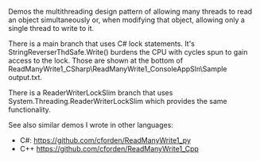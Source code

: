 Demos the multithreading design pattern of allowing many threads to read an object simultaneously or, when modifying that object, allowing only a single thread to write to it.

There is a main branch that uses C# lock statements.  It's StringReverserThdSafe.Write() burdens the CPU with cycles spun to gain access to the lock.  Those are shown at the bottom of ReadManyWrite1_CSharp\ReadManyWrite1_ConsoleAppSln\Sample output.txt.

There is a ReaderWriterLockSlim branch that uses System.Threading.ReaderWriterLockSlim which provides the same functionality.

See also similar demos I wrote in other languages:
- C#:  https://github.com/cforden/ReadManyWrite1_py
- C++  https://github.com/cforden/ReadManyWrite1_Cpp
